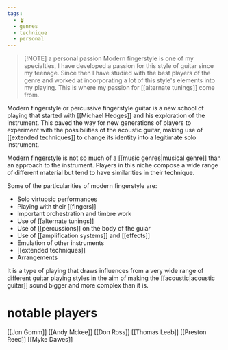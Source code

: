```yaml
---
tags:
  - 🪴
  - genres
  - technique
  - personal
---
```

> [!NOTE] a personal passion
> Modern fingerstyle is one of my specialties, I have developed a passion for this style of guitar since my teenage. Since then I have studied with the best players of the genre and worked at incorporating a lot of this style's elements into my playing. This is where my passion for [[alternate tunings]] come from.

Modern fingerstyle or percussive fingerstyle guitar is a new school of playing that started with [[Michael Hedges]] and his exploration of the instrument. This paved the way for new generations of players to experiment with the possibilities of the acoustic guitar, making use of [[extended techniques]] to change its identity into a legitimate solo instrument. 

Modern fingerstyle is not so much of a [[music genres|musical genre]] than an approach to the instrument. Players in this niche compose a wide range of different material but tend to have similarities in their technique. 

Some of the particularities of modern fingerstyle are:
- Solo virtuosic performances
- Playing with their [[fingers]]
- Important orchestration and timbre work
- Use of [[alternate tunings]]
- Use of [[percussions]] on the body of the guiar
- Use of [[amplification systems]] and [[effects]]
- Emulation of other instruments
- [[extended techniques]]
- Arrangements

It is a type of playing that draws influences from a very wide range of different guitar playing styles in the aim of making the [[acoustic|acoustic guitar]] sound bigger and more complex than it is. 

# notable players
[[Jon Gomm]]
[[Andy Mckee]]
[[Don Ross]]
[[Thomas Leeb]]
[[Preston Reed]]
[[Myke Dawes]]
